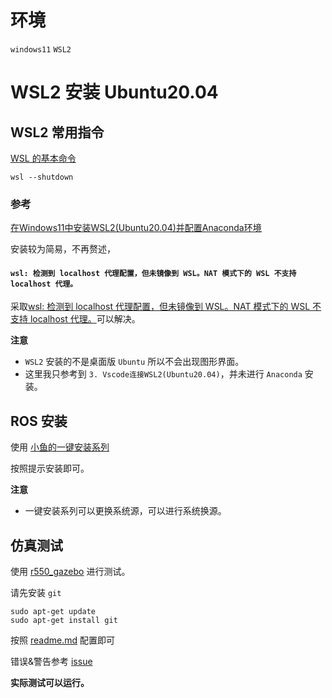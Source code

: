 # 环境

`windows11` `WSL2`

# WSL2 安装 Ubuntu20.04

## WSL2 常用指令

[WSL 的基本命令](https://learn.microsoft.com/zh-cn/windows/wsl/basic-commands)

```shell
wsl --shutdown
```

### 参考

[在Windows11中安装WSL2(Ubuntu20.04)并配置Anaconda环境](https://zhuanlan.zhihu.com/p/639611152)

安装较为简易，不再赘述，

#### `wsl: 检测到 localhost 代理配置，但未镜像到 WSL。NAT 模式下的 WSL 不支持 localhost 代理。`

采取[wsl: 检测到 localhost 代理配置，但未镜像到 WSL。NAT 模式下的 WSL 不支持 localhost 代理。](https://gitcode.csdn.net/65e83c781a836825ed78af39.html?dp_token=eyJ0eXAiOiJKV1QiLCJhbGciOiJIUzI1NiJ9.eyJpZCI6MTgzNDk0OSwiZXhwIjoxNzM1NjExODU4LCJpYXQiOjE3MzUwMDcwNTgsInVzZXJuYW1lIjoid2VpeGluXzY4MjcwMDg3In0.I5WSAifBe_O1pHKXsYQLWC73RB6hykdsE8EH1sv4tXQ&spm=1001.2101.3001.6650.6&utm_medium=distribute.pc_relevant.none-task-blog-2%7Edefault%7EBlogCommendFromBaidu%7Eactivity-6-135048661-blog-141285660.235%5Ev43%5Epc_blog_bottom_relevance_base9&depth_1-utm_source=distribute.pc_relevant.none-task-blog-2%7Edefault%7EBlogCommendFromBaidu%7Eactivity-6-135048661-blog-141285660.235%5Ev43%5Epc_blog_bottom_relevance_base9&utm_relevant_index=7)可以解决。


**注意**

- `WSL2` 安装的不是桌面版 `Ubuntu` 所以不会出现图形界面。
- 这里我只参考到 `3. Vscode连接WSL2(Ubuntu20.04)`，并未进行 `Anaconda` 安装。

## ROS 安装

使用 [小鱼的一键安装系列](https://fishros.org.cn/forum/topic/20/%E5%B0%8F%E9%B1%BC%E7%9A%84%E4%B8%80%E9%94%AE%E5%AE%89%E8%A3%85%E7%B3%BB%E5%88%97)

按照提示安装即可。

**注意**
- 一键安装系列可以更换系统源，可以进行系统换源。

## 仿真测试

使用 [r550_gazebo](https://github.com/whsleep/r550_gazebo) 进行测试。

请先安装 `git` 

```shell
sudo apt-get update
sudo apt-get install git
```
按照 [readme.md](https://github.com/whsleep/r550_gazebo/blob/main/readme.md) 配置即可

错误&警告参考 [issue](https://github.com/whsleep/r550_gazebo/issues/1)

**实际测试可以运行。**


